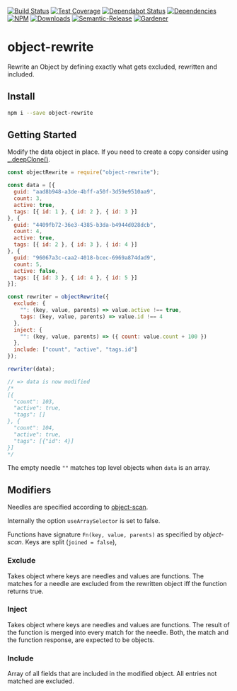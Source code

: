 [![Build Status](https://circleci.com/gh/blackflux/object-rewrite.png?style=shield)](https://circleci.com/gh/blackflux/object-rewrite)
[![Test Coverage](https://img.shields.io/coveralls/blackflux/object-rewrite/master.svg)](https://coveralls.io/github/blackflux/object-rewrite?branch=master)
[![Dependabot Status](https://api.dependabot.com/badges/status?host=github&repo=blackflux/object-rewrite)](https://dependabot.com)
[![Dependencies](https://david-dm.org/blackflux/object-rewrite/status.svg)](https://david-dm.org/blackflux/object-rewrite)
[![NPM](https://img.shields.io/npm/v/object-rewrite.svg)](https://www.npmjs.com/package/object-rewrite)
[![Downloads](https://img.shields.io/npm/dt/object-rewrite.svg)](https://www.npmjs.com/package/object-rewrite)
[![Semantic-Release](https://github.com/blackflux/js-gardener/blob/master/assets/icons/semver.svg)](https://github.com/semantic-release/semantic-release)
[![Gardener](https://github.com/blackflux/js-gardener/blob/master/assets/badge.svg)](https://github.com/blackflux/js-gardener)

# object-rewrite

Rewrite an Object by defining exactly what gets excluded, rewritten and included.

## Install

```bash
npm i --save object-rewrite
```

## Getting Started

Modify the data object in place. If you need to create a copy consider using [_.deepClone()](https://lodash.com/docs/#cloneDeep).

<!-- eslint-disable-next-line import/no-unresolved -->
```js
const objectRewrite = require("object-rewrite");

const data = [{
  guid: "aad8b948-a3de-4bff-a50f-3d59e9510aa9",
  count: 3,
  active: true,
  tags: [{ id: 1 }, { id: 2 }, { id: 3 }]
}, {
  guid: "4409fb72-36e3-4385-b3da-b4944d028dcb",
  count: 4,
  active: true,
  tags: [{ id: 2 }, { id: 3 }, { id: 4 }]
}, {
  guid: "96067a3c-caa2-4018-bcec-6969a874dad9",
  count: 5,
  active: false,
  tags: [{ id: 3 }, { id: 4 }, { id: 5 }]
}];

const rewriter = objectRewrite({
  exclude: {
    "": (key, value, parents) => value.active !== true,
    tags: (key, value, parents) => value.id !== 4
  },
  inject: {
    "": (key, value, parents) => ({ count: value.count + 100 })
  },
  include: ["count", "active", "tags.id"]
});

rewriter(data);

// => data is now modified
/*
[{
  "count": 103,
  "active": true,
  "tags": []
}, {
  "count": 104,
  "active": true,
  "tags": [{"id": 4}]
}]
*/
```

The empty needle `""` matches top level objects when `data` is an array.  

## Modifiers

Needles are specified according to [object-scan](https://github.com/blackflux/object-scan).

Internally the option `useArraySelector` is set to false.

Functions have signature `Fn(key, value, parents)` as specified by *object-scan*. Keys are split (`joined = false`),

### Exclude

Takes object where keys are needles and values are functions. The matches for a needle are excluded from the rewritten object iff the function returns true.

### Inject

Takes object where keys are needles and values are functions. The result of the function is merged into every match for the needle. Both, the match and the function response, are expected to be objects.

### Include

Array of all fields that are included in the modified object. All entries not matched are excluded.
